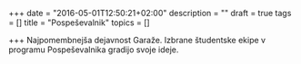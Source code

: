 +++
date = "2016-05-01T12:50:21+02:00"
description = ""
draft = true
tags = []
title = "Pospeševalnik"
topics = []

+++
Najpomembnejša dejavnost Garaže. Izbrane študentske ekipe v programu Pospeševalnika gradijo svoje ideje.

